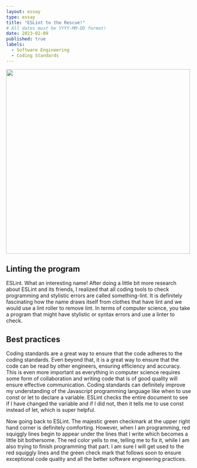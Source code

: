 ```yaml
---
layout: essay
type: essay
title: "ESLint to the Rescue!"
# All dates must be YYYY-MM-DD format!
date: 2023-02-09
published: true
labels:
  - Software Engineering
  - Coding Standards
---
```


<img width="500px" class="float-start pe-4" src="https://imgs.xkcd.com/comics/third_way.png">

## Linting the program
ESLint. What an interesting name! After doing a little bit more research about ESLint and its friends, I realized that all coding tools to check programming and stylistic errors are called something-lint. It is definitely fascinating how the name draws itself from clothes that have lint and we would use a lint roller to remove lint. In terms of computer science, you take a program that might have stylistic or syntax errors and use a linter to check. 

## Best practices
Coding standards are a great way to ensure that the code adheres to the coding standards. Even beyond that, it is a great way to ensure that the code can be read by other engineers, ensuring efficiency and accuracy. This is even more important as everything in computer science requires some form of collaboration and writing code that is of good quality will ensure effective communication. Coding standards can definitely improve my understanding of the Javascript programming language like when to use const or let to declare a variable. ESLint checks the entire document to see if I have changed the variable and if I did not, then it tells me to use const instead of let, which is super helpful.

Now going back to ESLint. The majestic green checkmark at the upper right hand corner is definitely comforting. However, when I am programming, red squiggly lines begin to appear under the lines that I write which becomes a little bit bothersome. The red color yells to me, telling me to fix it, while I am also trying to finish programming that part. I am sure I will get used to the red squiggly lines and the green check mark that follows soon to ensure exceptional code quality and all the better software engineering practices. 
